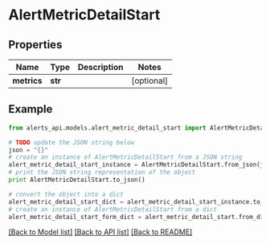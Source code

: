 # AlertMetricDetailStart


## Properties
Name | Type | Description | Notes
------------ | ------------- | ------------- | -------------
**metrics** | **str** |  | [optional] 

## Example

```python
from alerts_api.models.alert_metric_detail_start import AlertMetricDetailStart

# TODO update the JSON string below
json = "{}"
# create an instance of AlertMetricDetailStart from a JSON string
alert_metric_detail_start_instance = AlertMetricDetailStart.from_json(json)
# print the JSON string representation of the object
print AlertMetricDetailStart.to_json()

# convert the object into a dict
alert_metric_detail_start_dict = alert_metric_detail_start_instance.to_dict()
# create an instance of AlertMetricDetailStart from a dict
alert_metric_detail_start_form_dict = alert_metric_detail_start.from_dict(alert_metric_detail_start_dict)
```
[[Back to Model list]](../README.md#documentation-for-models) [[Back to API list]](../README.md#documentation-for-api-endpoints) [[Back to README]](../README.md)


